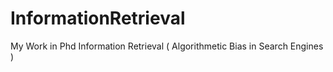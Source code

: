 # InformationRetrieval
My Work in Phd Information Retrieval ( Algorithmetic Bias in Search Engines )
